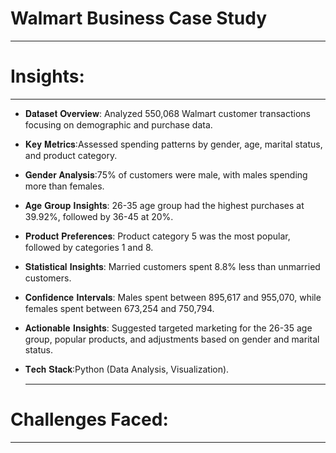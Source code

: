 # Walmart Business Case Study
_________________________________________________________________________________________________________________________________________________________________________________________
# Insights:
_______________________________________________________________________________________________________________________________________________________________________________

- 𝐃𝐚𝐭𝐚𝐬𝐞𝐭 𝐎𝐯𝐞𝐫𝐯𝐢𝐞𝐰: Analyzed 550,068 Walmart customer transactions focusing on demographic and purchase data.

- 𝐊𝐞𝐲 𝐌𝐞𝐭𝐫𝐢𝐜𝐬:Assessed spending patterns by gender, age, marital status, and product category.

- 𝐆𝐞𝐧𝐝𝐞𝐫 𝐀𝐧𝐚𝐥𝐲𝐬𝐢𝐬:75% of customers were male, with males spending more than females.

- 𝐀𝐠𝐞 𝐆𝐫𝐨𝐮𝐩 𝐈𝐧𝐬𝐢𝐠𝐡𝐭𝐬: 26-35 age group had the highest purchases at 39.92%, followed by 36-45 at 20%.

- 𝐏𝐫𝐨𝐝𝐮𝐜𝐭 𝐏𝐫𝐞𝐟𝐞𝐫𝐞𝐧𝐜𝐞𝐬: Product category 5 was the most popular, followed by categories 1 and 8.

- 𝐒𝐭𝐚𝐭𝐢𝐬𝐭𝐢𝐜𝐚𝐥 𝐈𝐧𝐬𝐢𝐠𝐡𝐭𝐬: Married customers spent 8.8% less than unmarried customers.

- 𝐂𝐨𝐧𝐟𝐢𝐝𝐞𝐧𝐜𝐞 𝐈𝐧𝐭𝐞𝐫𝐯𝐚𝐥𝐬: Males spent between 895,617 and 955,070, while females spent between 673,254 and 750,794.

- 𝐀𝐜𝐭𝐢𝐨𝐧𝐚𝐛𝐥𝐞 𝐈𝐧𝐬𝐢𝐠𝐡𝐭𝐬: Suggested targeted marketing for the 26-35 age group, popular products, and adjustments based on gender and marital status.

- 𝐓𝐞𝐜𝐡 𝐒𝐭𝐚𝐜𝐤:Python (Data Analysis, Visualization).

  ________________________________________________________________________________________________________________________________________
# Challenges Faced:
_________________________________________________________________________________________________________________________________________



